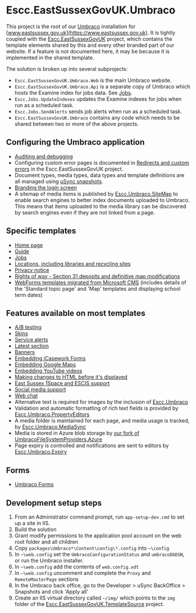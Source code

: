 # Escc.EastSussexGovUK.Umbraco

This project is the root of our [Umbraco](http://umbraco.com/) installation for [www.eastsussex.gov.uk](https://www.eastsussex.gov.uk). It is tightly coupled with the [Escc.EastSussexGovUK](https://github.com/east-sussex-county-council/Escc.EastSussexGovUK/) project, which contains the template elements shared by this and every other branded part of our website. If a feature is not documented here, it may be because it is implemented in the shared template.

The solution is broken up into several subprojects:

*  `Escc.EastSussexGovUK.Umbraco.Web` is the main Umbraco website. 
*  `Escc.EastSussexGovUK.Umbraco.Api` is a separate copy of Umbraco which hosts the Examine index for jobs data. See [Jobs](Jobs.md). 
*  `Escc.Jobs.UpdateIndexes` updates the Examine indexes for jobs when run as a scheduled task. 
*  `Escc.Jobs.SendAlerts` sends job alerts when run as a scheduled task.
*  `Escc.EastSussexGovUK.Umbraco` contains any code which needs to be shared between two or more of the above projects.

## Configuring the Umbraco application

*  [Auditing and debugging](Debugging.md)
*  Configuring custom error pages is documented in [Redirects and custom errors](https://github.com/east-sussex-county-council/Escc.EastSussexGovUK/blob/master/RedirectsAndCustomErrors.md) in the Escc.EastSussexGovUK project.
*  Document types, media types, data types and template definitions are all managed using [uSync snapshots](https://usync.readthedocs.io/).
*  [Branding the login screen](Branding.md)
*  A sitemap of media items is published by [Escc.Umbraco.SiteMap](https://github.com/east-sussex-county-council/Escc.Umbraco.SiteMap) to enable search engines to better index documents uploaded to Umbraco. This means that items uploaded to the media library can be discovered by search engines even if they are not linked from a page.

## Specific templates
*  [Home page](HomePage.md)
*  [Guide](Guide.md)
*  [Jobs](Jobs.md)
*  [Locations, including libraries and recycling sites](Location.md)
*  [Privacy notice](PrivacyNotice.md)
*  [Rights of way - Section 31 deposits and definitive map modifications](RightsOfWay.md)
*  [WebForms templates migrated from Microsoft CMS](MicrosoftCms.md) (includes details of the 'Standard topic page' and 'Map' templates and displaying school term dates)

## Features available on most templates
*  [A/B testing](ABTesting.md)
*  [Skins](Skins.md)
*  [Service alerts](ServiceAlerts.md)
*  [Latest section](Latest.md)
*  [Banners](Banners.md)
*  [Embedding iCasework Forms](ICaseworkForms.md)
*  [Embedding Google Maps](GoogleMaps.md)
*  [Embedding YouTube videos](YouTuve.md)
*  [Making changes to HTML before it's displayed](ChangingHTML.md)
*  [East Sussex 1Space and ESCIS support](1SpaceESCIS.md)
*  [Social media support](SocialMedia.md)
*  [Web chat](WebChat.md)
*  Alternative text is required for images by the inclusion of [Escc.Umbraco](https://github.com/east-sussex-county-council/Escc.Umbraco)
*  Validation and automatic formatting of rich text fields is provided by [Escc.Umbraco.PropertyEditors](https://github.com/east-sussex-county-council/Escc.Umbraco.PropertyEditors/)
*  A media folder is maintained for each page, and media usage is tracked, by [Escc.Umbraco.MediaSync](https://github.com/east-sussex-county-council/Escc.Umbraco.MediaSync/)
*  Media is stored in Azure blob storage by [our fork of UmbracoFileSystemProviders.Azure](https://github.com/east-sussex-county-council/UmbracoFileSystemProviders.Azure)
*  Page expiry is controlled and notifications are sent to editors by [Escc.Umbraco.Expiry](https://github.com/east-sussex-county-council/Escc.Umbraco.Expiry)

## Forms
*  [Umbraco Forms](UmbracoForms.md)

## Development setup steps

1. From an Administrator command prompt, run `app-setup-dev.cmd` to set up a site in IIS.
2. Build the solution
3. Grant modify permissions to the application pool account on the web root folder and all children
4. Copy `packages\Umbraco*\Content\config\*.config` into `~\config`
6. In `~\web.config` set the `UmbracoConfigurationStatus` and `umbracoDbDSN`, or run the Umbraco installer.
8. In `~\web.config` add the contents of `web.config.xdt`
7. In `~\web.config` uncomment and complete the `Proxy` and `RemoteMasterPage` sections
8. In the Umbraco back office, go to the Developer > uSync BackOffice > Snapshots and click 'Apply all'
9. Create an IIS virtual directory called `~/img/` which points to the `img` folder of the [Escc.EastSussexGovUK.TemplateSource](https://github.com/east-sussex-county-council/Escc.EastSussexGovUK) project.